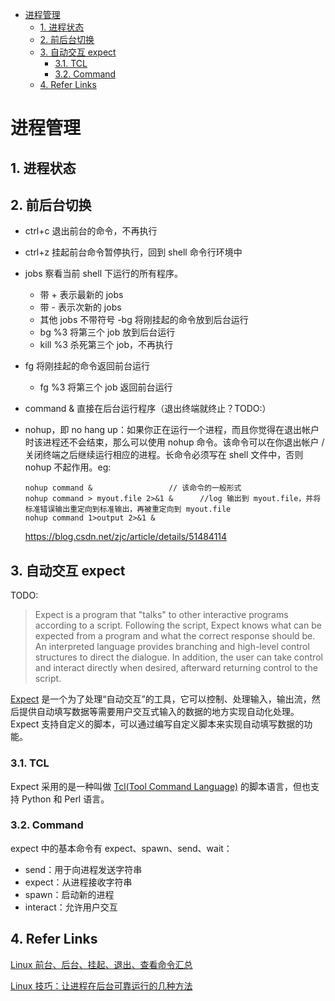 - [进程管理](#进程管理)
  - [1. 进程状态](#1-进程状态)
  - [2. 前后台切换](#2-前后台切换)
  - [3. 自动交互 expect](#3-自动交互-expect)
    - [3.1. TCL](#31-tcl)
    - [3.2. Command](#32-command)
  - [4. Refer Links](#4-refer-links)

# 进程管理

## 1. 进程状态

## 2. 前后台切换

- ctrl+c 退出前台的命令，不再执行

- ctrl+z 挂起前台命令暂停执行，回到 shell 命令行环境中
- jobs 察看当前 shell 下运行的所有程序。
  - 带 + 表示最新的 jobs
  - 带 - 表示次新的 jobs
  - 其他 jobs 不带符号 -bg 将刚挂起的命令放到后台运行
  - bg %3  将第三个 job 放到后台运行
  - kill %3  杀死第三个 job，不再执行
- fg 将刚挂起的命令返回前台运行
  - fg %3  将第三个 job 返回前台运行

- command & 直接在后台运行程序（退出终端就终止？TODO:）
- nohup，即 no hang up：如果你正在运行一个进程，而且你觉得在退出帐户时该进程还不会结束，那么可以使用 nohup 命令。该命令可以在你退出帐户 / 关闭终端之后继续运行相应的进程。长命令必须写在 shell 文件中，否则 nohup 不起作用。eg:
  ```
  nohup command &                 // 该命令的一般形式
  nohup command > myout.file 2>&1 &      //log 输出到 myout.file，并将标准错误输出重定向到标准输出，再被重定向到 myout.file
  nohup command 1>output 2>&1 &
  ```
  https://blog.csdn.net/zjc/article/details/51484114

## 3. 自动交互 expect

TODO:

> Expect is a program that "talks" to other interactive programs according to a script. Following the script, Expect knows what can be expected from a program and what the correct response should be.  An interpreted language provides branching and high-level control structures to direct the dialogue. In addition, the user can take control and interact directly when desired, afterward returning control to the script.

[Expect](https://linux.die.net/man/1/expect) 是一个为了处理“自动交互”的工具，它可以控制、处理输入，输出流，然后提供自动填写数据等需要用户交互式输入的数据的地方实现自动化处理。Expect 支持自定义的脚本，可以通过编写自定义脚本来实现自动填写数据的功能。

### 3.1. TCL

Expect 采用的是一种叫做 [Tcl(Tool Command Language)](http://www.tcl.tk/man/tcl8.5/) 的脚本语言，但也支持 Python 和 Perl 语言。

### 3.2. Command

expect 中的基本命令有 expect、spawn、send、wait：
- send：用于向进程发送字符串
- expect：从进程接收字符串
- spawn：启动新的进程
- interact：允许用户交互

## 4. Refer Links

[Linux 前台、后台、挂起、退出、查看命令汇总](https://blog.csdn.net/matthewei6/article/details/50573592)

[Linux 技巧：让进程在后台可靠运行的几种方法](https://www.ibm.com/developerworks/cn/linux/l-cn-nohup/index.html)